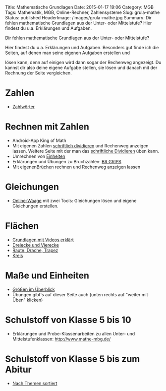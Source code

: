 Title: Mathematische Grundlagen
Date: 2015-01-17 19:06
Category: MGB
Tags: Mathematik, MGB, Online-Rechner, Zahlensysteme
Slug: grula-mathe
Status: published
HeaderImage: /images/grula-mathe.jpg
Summary: Dir fehlen mathematische Grundlagen aus der Unter- oder Mittelstufe? Hier findest du u.a. Erklärungen und Aufgaben.

Dir fehlen mathematische Grundlagen aus der Unter- oder Mittelstufe?
<!--more-->Hier findest du u.a. Erklärungen und Aufgaben. Besonders gut finde ich die Seiten, auf denen man seine eigenen Aufgaben erstellen und
lösen kann, denn auf einigen wird dann sogar der Rechenweg angezeigt. Du
kannst dir also deine eigene Aufgabe stellen, sie lösen und danach mit
der Rechnung der Seite vergleichen.

Zahlen
======

-   [Zahlwörter](http://www.arndt-bruenner.de/mathe/scripts/zahlwoerter.htm)

Rechnen mit Zahlen
==================

-   Android-App King of Math
-   Mit eigenen Zahlen [schriftlich
    dividieren](http://www.arndt-bruenner.de/mathe/scripts/dividieren1.htm)
    und Rechenweg anzeigen lassen. Weitere Seite mit der man das
    [schriftliche
    Dividieren](http://www.calculino.com/de/schule/schriftliche-division_rechner.html)
    üben kann.
-   Umrechnen von
    [Einheiten](http://www.arndt-bruenner.de/mathe/scripts/einheitenueben.htm)
-   Erklärungen und Übungen zu Bruchzahlen: [BR
    GRIPS](http://www.br.de/grips/faecher/grips-mathe/index.html)
-   Mit
    eigenen[Brüchen](http://www.arndt-bruenner.de/mathe/scripts/bruchrechnung2.htm)
    rechnen und Rechenweg anzeigen lassen

Gleichungen
===========

-   [Online-Waage](http://nlvm.usu.edu/en/nav/frames_asid_201_g_3_t_2.html)
    mit zwei Tools: Gleichungen lösen und eigene Gleichungen erstellen.

Flächen
=======

-   [Grundlagen mit Videos
    erklärt](http://mediabox.br-online.de/boxen/grips_m16_umfang-grundlagen_02/html/index.html)
-   [Dreiecke und
    Vierecke](http://www.mathe-mbg.de/6-klasse/stoff/88-flaecheninhalt-von-dreiecken-und-vierecken)
-   [Raute, Drache,
    Trapez](http://ne.lo-net2.de/selbstlernmaterial/m/s1ge/fi/fiindex.html)
-   [Kreis](http://www.mathe-mbg.de/8-klasse/stoff/118-kreisflaechen)

Maße und Einheiten
==================

-   [Größen im
    Überblick](https://www.br.de/grips/faecher/grips-mathe/15-groessen110.html)
-   Übungen gibt's auf dieser Seite auch (unten rechts auf "weiter mit
    Üben" klicken)

Schulstoff von Klasse 5 bis 10
==============================

-   Erklärungen und Probe-Klassenarbeiten zu allen Unter- und
    Mittelstufenklassen: <http://www.mathe-mbg.de/>

Schulstoff von Klasse 5 bis zum Abitur
======================================

-   [Nach Themen
    sortiert](http://ne.lo-net2.de/selbstlernmaterial/index.html)
